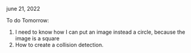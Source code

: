 june 21, 2022

To do Tomorrow:
1. I need to know how I can put an image instead a circle, because the image is a square
2. How to create a collision detection.